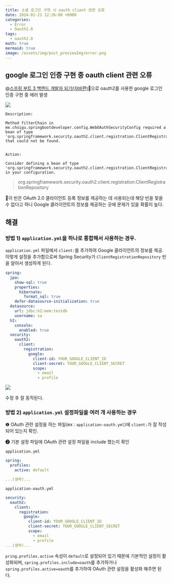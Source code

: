 ```yaml
---
title: 소셜 로그인 구현 시 oauth client 관련 오류
date: 2024-01-21 12:26:00 +0900
categories:
  - Error
  - Oauth2.0
tags:
  - oauth2.0
math: true
mermaid: true
image: /assets/img/post_previewImg/error.png
---
```


## google 로그인 인증 구현 중 oauth client 관련 오류

@[스프링 부트 3 백엔드 개발자 되기(자바편)](https://goldenrabbit.co.kr/product/springboot3java/)으로 oauth2를 사용한 google 로그인 인증 구현 중 에러 발생

![](https://velog.velcdn.com/images/fhazlt303/post/d5912768-df15-4db8-b79f-ea6cf0df4278/image.png)

```
Description:

Method filterChain in me.choigu.springbootdeveloper.config.WebOAuthSecurityConfig required a bean of type 'org.springframework.security.oauth2.client.registration.ClientRegistrationRepository' that could not be found.


Action:

Consider defining a bean of type 'org.springframework.security.oauth2.client.registration.ClientRegistrationRepository' in your configuration.
```

> org.springframework.security.oauth2.client.registration.ClientRegistrationRepository 

이 빈은 OAuth 2.0 클라이언트 등록 정보를 제공하는 데 사용되는데 해당 빈을 찾을 수 없다고 하니 Google 클라이언트의 정보를 제공하는 곳에 문제가 있을 확률이 높다.

## 해결
### 방법 1) `application.yml`을 하나로 통합해서 사용하는 경우.

`application.yml` 파일에서 `client:`를 추가하여 Google 클라이언트의 정보를 제공.
이렇게 설정을 추가함으로써 Spring Security가 `ClientRegistrationRepository` 빈을 알아서 생성하게 된다.

```yml
spring:
  jpa:
    show-sql: true
    properties:
      hibernate:
        format_sql: true
    defer-datasource-initialization: true
  datasource:
    url: jdbc:h2:mem:testdb
    username: sa
  h2:
    console:
      enabled: true
  security:
    oauth2:
      client:
        registration:
          google:
            client-id: YOUR_GOOGLE_CLIENT_ID
            client-secret: YOUR_GOOGLE_CLIENT_SECRET
            scope:
              - email
              - profile
```

![](https://velog.velcdn.com/images/fhazlt303/post/fb027eaa-260c-430e-98bb-ba910d21c52e/image.png)

수정 후 잘 동작된다.

### 방법 2) `application.yml` 설정파일을 여러 개 사용하는 경우

❶ OAuth 관련 설정을 하는 파일(ex : `application-oauth.yml`)에 `client:`가 잘 작성되어 있는지 확인.

❷ 기본 설정 파일에 OAuth 관련 설정 파일을 include 했는지 확인

`application.yml`
```yml
spring:
  profiles:
    active: default

...(생략)...
```
`application-oauth.yml`
```yml
security:
  oauth2:
    client:
      registration:
        google:
          client-id: YOUR_GOOGLE_CLIENT_ID
          client-secret: YOUR_GOOGLE_CLIENT_SECRET
          scope:
            - email
            - profile
...(생략)...
```
`pring.profiles.active` 속성이 `default`로 설정되어 있기 때문에 기본적인 설정이 활성화되며, `spring.profiles.include=oauth`를 추가하거나
`spring.profiles.active=oauth`를 추가하여 OAuth 관련 설정을 활성화 해주면 된다.
